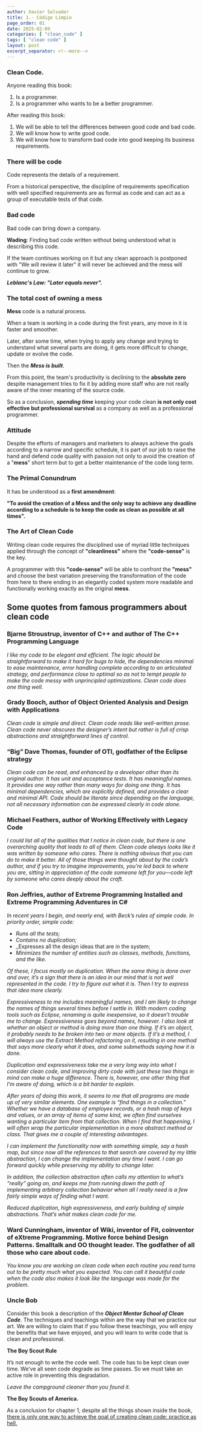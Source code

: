 ```yaml
---
author: Xavier Salvador
title: 1.- Código Limpio
page_order: 01
date: 2025-02-09
categories: [ "clean_code" ]
tags: [ "clean code" ]
layout: post
excerpt_separator: <!--more-->
---
```


### Clean Code.
Anyone reading this book:
1. Is a programmer.
2. Is a programmer who wants to be a better programmer.

After reading this book:
1. We will be able to tell the differences between good code and bad code.
2. We will know how to write good code.
3. We will know how to transform bad code into good keeping its business requirements.


### There will be code
Code represents the details of a requirement.

From a historical perspective, the discipline of requirements specification with well specified requirements are as formal as code and can act as a group of executable tests of that code.

### Bad code
Bad code can bring down a company.

**Wading**: Finding bad code written without being understood what is describing this code. 

If the team continues working on it but any clean approach is postponed with "We will review it later" it will never be achieved and the mess will continue to grow.

***Leblanc's Law: "Later equals never".***


### The total cost of owning a mess

**Mess** code is a natural process.

When a team is working in a code during the first years, any move in it is faster and smoother. 

Later, after some time, when trying to apply any change and trying to understand what several parts are doing, it gets more difficult to change, update or evolve the code. 

Then the **_Mess is built_**.

From this point, the team's productivity is declining to the **absolute zero** despite management tries to fix it by adding more staff who are not really aware of the inner meaning of the source code.

So as a conclusion, **_spending time_** keeping your code clean **is not only cost effective but professional survival** as a company as well as a professional programmer.

### Attitude
Despite the efforts of managers and marketers to always achieve the goals according to a narrow and specific schedule, it is part of our job to raise the hand and defend code quality with passion not only to avoid the creation of a "**mess**" short term but to get a better maintenance of the code long term.

### The Primal Conundrum
It has be understood as a **first amendment**:

**"To avoid the creation of a Mess and the only way to achieve any deadline according to a schedule is to keep the code as clean as possible at all times".**


### The Art of Clean Code
Writing clean code requires the disciplined use of myriad little techniques applied through the concept of **"cleanliness"** where the **"code-sense"** is the key.

A programmer with this **"code-sense"** will be able to confront the **"mess"** and choose the best variation preserving the transformation of the code from here to there ending in an elegantly coded system more readable and functionally working exactly as the original **mess**.



## Some quotes from famous programmers about clean code

### Bjarne Stroustrup, inventor of C++ and author of The C++ Programming Language
_I like my code to be elegant and efficient. The logic should be straightforward to make it hard for bugs to hide, the dependencies minimal to ease maintenance, error handling complete according to an articulated strategy, and performance close to optimal so as not to tempt people to make the code messy with unprincipled optimizations. Clean code does one thing well._


### Grady Booch, author of Object Oriented Analysis and Design with Applications
_Clean code is simple and direct. Clean code reads like well-written prose. Clean code never obscures the designer’s intent but rather is full of crisp abstractions and straightforward lines of control._


### “Big” Dave Thomas, founder of OTI, godfather of the Eclipse strategy
_Clean code can be read, and enhanced by a developer other than its original author. It has unit and acceptance tests. It has meaningful names. It provides one way rather than many ways for doing one thing. It has minimal dependencies, which are explicitly defined, and provides a clear and minimal API. Code should be literate since depending on the language, not all necessary information can be expressed clearly in code alone._

### Michael Feathers, author of Working Effectively with Legacy Code
_I could list all of the qualities that I notice in clean code, but there is one overarching quality that leads to all of them. Clean code always looks like it was written by someone who cares. 
There is nothing obvious that you can do to make it better. 
All of those things were thought about by the code’s author, and if you try to imagine improvements, you’re led back to where you are, sitting in appreciation of the code someone left for you—code left by someone who cares deeply about the craft._

### Ron Jeffries, author of Extreme Programming Installed and Extreme Programming Adventures in C#
_In recent years I begin, and nearly end, with Beck’s rules of simple code. In priority order, simple code:_
- _Runs all the tests;_
- _Contains no duplication;_
- _Expresses all the design ideas that are in the system;
- _Minimizes the number of entities such as classes, methods, functions, and the like._

_Of these, I focus mostly on duplication. When the same thing is done over and over, it’s a sign that there is an idea in our mind that is not well represented in the code. I try to figure out what it is. Then I try to express that idea more clearly._

_Expressiveness to me includes meaningful names, and I am likely to change the names of things several times before I settle in. With modern coding tools such as Eclipse, renaming is quite inexpensive, so it doesn’t trouble me to change. Expressiveness goes beyond names, however. I also look at whether an object or method is doing more than one thing. If it’s an object, it probably needs to be broken into two or more objects. If it’s a method, I will always use the Extract Method refactoring on it, resulting in one method that says more clearly what it does, and some submethods saying how it is done._

_Duplication and expressiveness take me a very long way into what I consider clean code, and improving dirty code with just these two things in mind can make a huge difference. There is, however, one other thing that I’m aware of doing, which is a bit harder to explain._

_After years of doing this work, it seems to me that all programs are made up of very similar elements. One example is “find things in a collection.” Whether we have a database of employee records, or a hash map of keys and values, or an array of items of some kind, we often find ourselves wanting a particular item from that collection. When I find that happening, I will often wrap the particular implementation in a more abstract method or class. That gives me a couple of interesting advantages._

_I can implement the functionality now with something simple, say a hash map, but since now all the references to that search are covered by my little abstraction, I can change the implementation any time I want. I can go forward quickly while preserving my ability to change later._

_In addition, the collection abstraction often calls my attention to what’s “really” going on, and keeps me from running down the path of implementing arbitrary collection behavior when all I really need is a few fairly simple ways of finding what I want._

_Reduced duplication, high expressiveness, and early building of simple abstractions. That’s what makes clean code for me._

### Ward Cunningham, inventor of Wiki, inventor of Fit, coinventor of eXtreme Programming. Motive force behind Design Patterns. Smalltalk and OO thought leader. The godfather of all those who care about code.
_You know you are working on clean code when each routine you read turns out to be pretty much what you expected. You can call it beautiful code when the code also makes it look like the language was made for the problem._

### Uncle Bob
Consider this book a description of the **_Object Mentor School of Clean Code_**. The techniques and teachings within are the way that we practice our art. We are willing to claim that if you follow these teachings, you will enjoy the benefits that we have enjoyed, and you will learn to write code that is clean and professional.

**The Boy Scout Rule**

It’s not enough to write the code well. The code has to be kept clean over time. We’ve all seen code degrade as time passes. So we must take an active role in preventing this degradation.

_Leave the campground cleaner than you found it._

**The Boy Scouts of America.**

As a conclusion for chapter 1, despite all the things shown inside the book, <u>there is only one way to achieve the goal of creating clean code: practice as hell.<u>


